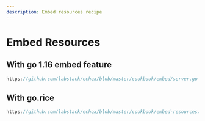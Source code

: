 ```yaml
---
description: Embed resources recipe
---
```


# Embed Resources

## With go 1.16 embed feature

```go reference
https://github.com/labstack/echox/blob/master/cookbook/embed/server.go
```

## With go.rice

```go reference
https://github.com/labstack/echox/blob/master/cookbook/embed-resources/server.go
```
